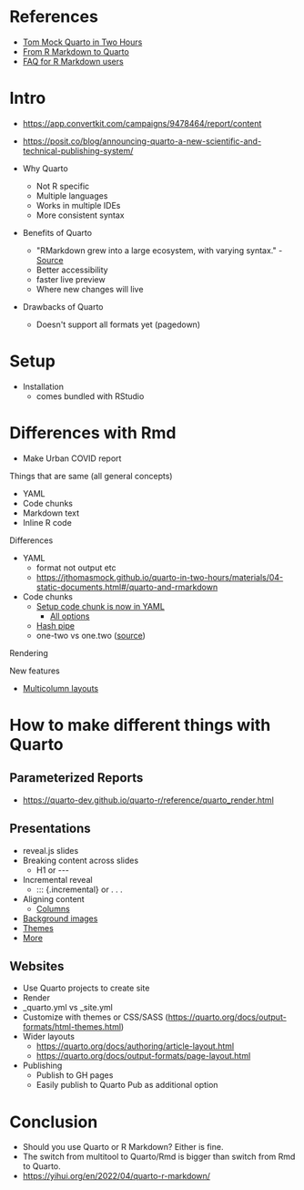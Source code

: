 # References 

- [Tom Mock Quarto in Two Hours](https://jthomasmock.github.io/quarto-in-two-hours/)
- [From R Markdown to Quarto](https://rstudio-conf-2022.github.io/rmd-to-quarto/)
- [FAQ for R Markdown users](https://quarto.org/docs/faq/rmarkdown.html)

# Intro

- https://app.convertkit.com/campaigns/9478464/report/content
- https://posit.co/blog/announcing-quarto-a-new-scientific-and-technical-publishing-system/

- Why Quarto
	- Not R specific
	- Multiple languages
	- Works in multiple IDEs
	- More consistent syntax

- Benefits of Quarto
	- "RMarkdown grew into a large ecosystem, with varying syntax." - [Source](https://jthomasmock.github.io/quarto-in-two-hours/materials/01-intro-quarto.html#/one-install-batteries-included)
	- Better accessibility
	- faster live preview
	- Where new changes will live

- Drawbacks of Quarto
	- Doesn't support all formats yet (pagedown)

# Setup

- Installation
	- comes bundled with RStudio

# Differences with Rmd

- Make Urban COVID report

Things that are same (all general concepts)
- YAML
- Code chunks
- Markdown text
- Inline R code

Differences
- YAML
	- format not output etc
	- https://jthomasmock.github.io/quarto-in-two-hours/materials/04-static-documents.html#/quarto-and-rmarkdown
- Code chunks
	- [Setup code chunk is now in YAML](https://rstudio-conf-2022.github.io/rmd-to-quarto/materials/3-computation/slides/computation.html#/from-cell-option-to-yaml-1) 
		- [All options](https://quarto.org/docs/reference/cells/cells-knitr.html)
	- [Hash pipe](https://rstudio-conf-2022.github.io/rmd-to-quarto/materials/3-computation/slides/computation.html#/generalizing-the-code-chunk-2)
	- one-two vs one.two ([source](https://jthomasmock.github.io/quarto-in-two-hours/materials/03-computation-editors.html#/rmarkdown-vs-quarto))

Rendering

New features
- [Multicolumn layouts](https://quarto.org/docs/authoring/figures.html#figure-panels)

# How to make different things with Quarto

## Parameterized Reports

- https://quarto-dev.github.io/quarto-r/reference/quarto_render.html

## Presentations

- reveal.js slides
- Breaking content across slides
	- H1 or ---
- Incremental reveal
	- ::: {.incremental} or . . .
- Aligning content
	- [Columns](https://quarto.org/docs/presentations/revealjs/#multiple-columns)
- [Background images](https://quarto.org/docs/presentations/revealjs/#slide-backgrounds)
- [Themes](https://quarto.org/docs/presentations/revealjs/themes.html)
- [More](https://quarto.org/docs/reference/formats/presentations/revealjs.html)


## Websites

- Use Quarto projects to create site
- Render
- _quarto.yml vs _site.yml
- Customize with themes or CSS/SASS (https://quarto.org/docs/output-formats/html-themes.html)
- Wider layouts
	- https://quarto.org/docs/authoring/article-layout.html
	- https://quarto.org/docs/output-formats/page-layout.html
- Publishing
	- Publish to GH pages
	- Easily publish to Quarto Pub as additional option

# Conclusion

- Should you use Quarto or R Markdown? Either is fine.
- The switch from multitool to Quarto/Rmd is bigger than switch from Rmd to Quarto.
- https://yihui.org/en/2022/04/quarto-r-markdown/